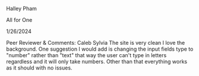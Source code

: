 Halley Pham

All for One

1/26/2024

Peer Reviewer & Comments: Caleb Sylvia
The site is very clean I love the background. One suggestion I would add is changing the input fields type to "number" rather than "text" that way the user can't type in letters regardless and it will only take numbers. Other than that everything works as it should with no issues.

